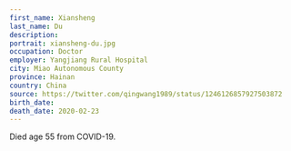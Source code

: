 ```yaml
---
first_name: Xiansheng
last_name: Du
description: 
portrait: xiansheng-du.jpg
occupation: Doctor
employer: Yangjiang Rural Hospital
city: Miao Autonomous County
province: Hainan
country: China
source: https://twitter.com/qingwang1989/status/1246126857927503872
birth_date: 
death_date: 2020-02-23
---
```


Died age 55 from COVID-19.